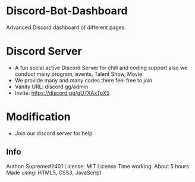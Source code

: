 # Discord-Bot-Dashboard
Advanced Discord dashboard of different pages.

# Discord Server
- A fun social active Discord Server for chill and coding support also we conduct many program, events, Talent Show, Movie
- We provide many and many codes there feel free to join 
- Vanity URL: discord.gg/admin
- Invite: https://discord.gg/gU7XAxTpX5




# Modification
- Join our discord server for help

## Info

Author: Supreme#2401
License: MIT License
Time working: About 5 hours
Made using: HTML5, CSS3, JavaScript

